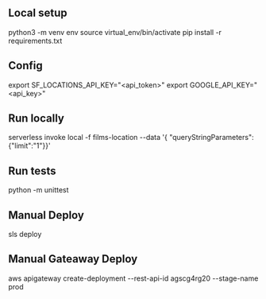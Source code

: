 ## Local setup

  python3 -m venv env
  source virtual_env/bin/activate
  pip install -r requirements.txt

## Config

  export SF_LOCATIONS_API_KEY="<api_token>"
  export GOOGLE_API_KEY="<api_key>"

## Run locally

  serverless invoke local -f films-location --data '{ "queryStringParameters": {"limit":"1"}}'

## Run tests

  python -m unittest

## Manual Deploy

  sls deploy

## Manual Gateaway Deploy

  aws apigateway create-deployment --rest-api-id agscg4rg20 --stage-name prod